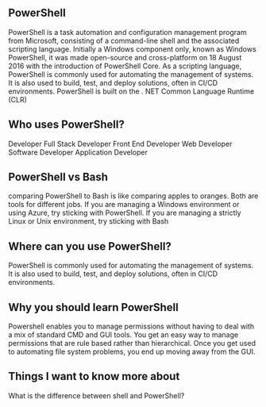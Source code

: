 ## PowerShell

PowerShell is a task automation and configuration management program from Microsoft, consisting of a command-line shell and the associated scripting language. Initially a Windows component only, known as Windows PowerShell, it was made open-source and cross-platform on 18 August 2016 with the introduction of PowerShell Core.
As a scripting language, PowerShell is commonly used for automating the management of systems. It is also used to build, test, and deploy solutions, often in CI/CD environments. PowerShell is built on the . NET Common Language Runtime (CLR)

## Who uses PowerShell?
Developer
Full Stack Developer
Front End Developer
Web Developer
Software Developer
Application Developer

## PowerShell vs Bash
comparing PowerShell to Bash is like comparing apples to oranges. Both are tools for different jobs. If you are managing a Windows environment or using Azure, try sticking with PowerShell. If you are managing a strictly Linux or Unix environment, try sticking with Bash

## Where can you use PowerShell?
PowerShell is commonly used for automating the management of systems. It is also used to build, test, and deploy solutions, often in CI/CD environments.

## Why you should learn PowerShell
Powershell enables you to manage permissions without having to deal with a mix of standard CMD and GUI tools. You get an easy way to manage permissions that are rule based rather than hierarchical. Once you get used to automating file system problems, you end up moving away from the GUI.

## Things I want to know more about
What is the difference between shell and PowerShell?
